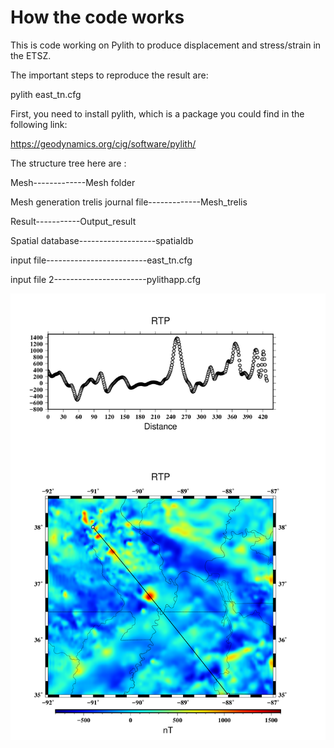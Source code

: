 # How the code works

This is code working on Pylith to produce displacement and stress/strain in the ETSZ. 

The important steps to reproduce the result are: 

pylith east_tn.cfg

First, you need to install pylith, which is a package you could find in the following link:

https://geodynamics.org/cig/software/pylith/

The structure tree here are :

Mesh-------------Mesh folder

Mesh generation trelis journal file-------------Mesh_trelis

Result-----------Output_result

Spatial database-------------------spatialdb

input file-------------------------east_tn.cfg

input file 2-----------------------pylithapp.cfg

![test_image](./output_result/RTP.png)



